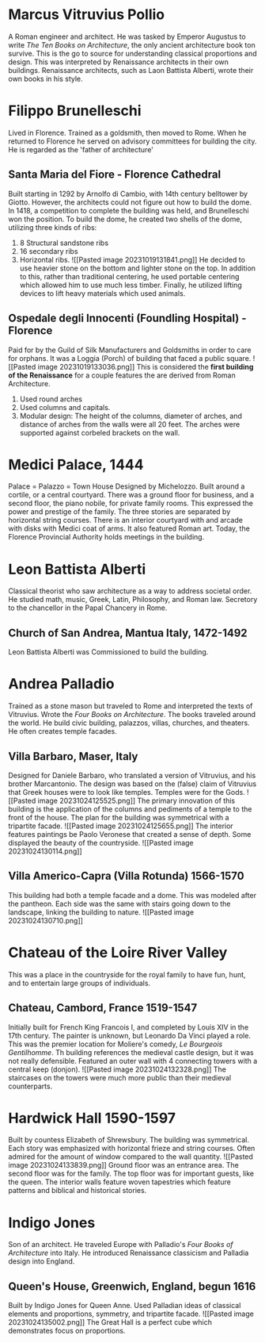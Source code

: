 # Marcus Vitruvius Pollio
A Roman engineer and architect. He was tasked by Emperor Augustus to write *The Ten Books on Architecture*, the only ancient architecture book ton survive. This is the go to source for understanding classical proportions and design. This was interpreted by Renaissance architects  in their own buildings. Renaissance architects, such as Laon Battista Alberti, wrote their own books in his style. 

# Filippo Brunelleschi
Lived in Florence. Trained as a goldsmith, then moved to Rome. When he returned to Florence he served on advisory committees for building the city. He is regarded as the 'father of architecture' 

## Santa Maria del Fiore - Florence Cathedral
Built starting in 1292 by Arnolfo di Cambio, with 14th century belltower by Giotto. However, the architects could not figure out how to build the dome. In 1418, a competition to complete the building was held, and Brunelleschi won the position. To build the dome, he created two shells of the dome, utilizing three kinds of ribs:
1. 8 Structural sandstone ribs
2. 16 secondary ribs
3. Horizontal ribs. 
![[Pasted image 20231019131841.png]]
He decided to use heavier stone on the bottom and lighter stone on the top. In addition to this, rather than traditional centering, he used portable centering which allowed him to use much less timber. Finally, he utilized lifting devices to lift heavy materials which used animals. 
## Ospedale degli Innocenti (Foundling Hospital) - Florence
Paid for by the Guild of Silk Manufacturers and Goldsmiths in order to care for orphans. It was a Loggia (Porch) of building that faced a public square. 
![[Pasted image 20231019133036.png]]
This is considered the **first building of the Renaissance** for a couple features the are derived from Roman Architecture. 
1. Used round arches
2. Used columns and capitals. 
3. Modular design: The height of the columns, diameter of arches, and distance of arches from the walls were all 20 feet. 
The arches were supported against corbeled brackets on the wall. 
# Medici Palace, 1444
Palace = Palazzo = Town House
Designed by Michelozzo. Built around a cortile, or a central courtyard. There was a ground floor for business, and a second floor, the piano nobile, for private family rooms. This expressed the power and prestige of the family. The three stories are separated by horizontal string courses. There is an interior courtyard with and arcade with disks with Medici coat of arms. It also featured Roman art. Today, the Florence Provincial Authority holds meetings in the building. 
# Leon Battista Alberti
Classical theorist who saw architecture as a way to address societal order. He studied math, music, Greek, Latin, Philosophy, and Roman law. Secretory to the chancellor in the Papal Chancery in Rome. 
## Church of San Andrea, Mantua Italy, 1472-1492
Leon Battista Alberti was Commissioned to build the building. 
# Andrea Palladio
Trained as a stone mason but traveled to Rome and interpreted the texts of Vitruvius. Wrote the *Four Books on Architecture*. The books traveled around the world. He build civic building, palazzos, villas, churches, and theaters. He often creates temple facades. 
## Villa Barbaro, Maser, Italy
Designed for Daniele Barbaro, who translated a version of Vitruvius, and his brother Marcantonio. The design was based on the (false) claim of Vitruvius that Greek houses were to look like temples. Temples were for the Gods. 
![[Pasted image 20231024125525.png]]
The primary innovation of this building is the application of the columns and pediments of a temple to the front of the house. The plan for the building was symmetrical with a tripartite facade. 
![[Pasted image 20231024125655.png]]
The interior features paintings be Paolo Veronese that created a sense of depth. Some displayed the beauty of the countryside. 
![[Pasted image 20231024130114.png]]
## Villa Americo-Capra (Villa Rotunda) 1566-1570
This building had both a temple facade and a dome. This was modeled after the pantheon. Each side was the same with stairs going down to the landscape, linking the building to nature. 
![[Pasted image 20231024130710.png]]

# Chateau of the Loire River Valley
This was a place in the countryside for the royal family to have fun, hunt, and to entertain large groups of individuals. 
## Chateau, Cambord, France 1519-1547
Initially built for French King Francois I, and completed by Louis XIV in the 17th century. The painter is unknown, but Leonardo Da Vinci played a role. This was the premier location for Moliere's comedy, *Le Bourgeois Gentilhomme*. 
Th building references the medieval castle design, but it was not really defensible. Featured an outer wall with 4 connecting towers with a central keep (donjon). 
![[Pasted image 20231024132328.png]]
The  staircases on the towers were much more public than their medieval counterparts. 
# Hardwick Hall 1590-1597
Built by countess Elizabeth of Shrewsbury. The building was symmetrical. Each story was emphasized with horizontal frieze and string courses. Often admired for the amount of window compared to the wall quantity. 
![[Pasted image 20231024133839.png]]
Ground floor was an entrance area. The second floor was for the family. The top floor was for important guests, like the queen. The interior walls feature woven tapestries which feature patterns and biblical and historical stories. 

# Indigo Jones
Son of an architect. He traveled Europe with Palladio's *Four Books of Architecture* into Italy. He introduced Renaissance classicism and Palladia design into England. 
## Queen's House, Greenwich, England, begun 1616
Built by Indigo Jones for Queen Anne. Used Palladian ideas of classical elements and proportions, symmetry, and tripartite facade. 
![[Pasted image 20231024135002.png]]
The Great Hall is a perfect cube which demonstrates focus on proportions. 